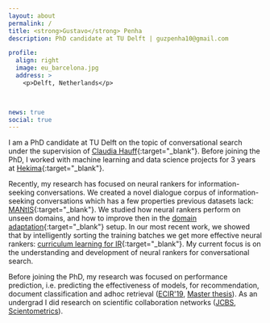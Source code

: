 ```yaml
---
layout: about
permalink: /
title: <strong>Gustavo</strong> Penha
description: PhD candidate at TU Delft | guzpenha10@gmail.com

profile:
  align: right
  image: eu_barcelona.jpg
  address: >
    <p>Delft, Netherlands</p>

    

news: true
social: true
---
```


I am a PhD candidate at TU Delft on the topic of  conversational search under the supervision of [Claudia Hauff](https://chauff.github.io/){:target="_blank"}. Before joining the PhD, I worked with machine learning and data science projects for 3 years at [Hekima](http://www.hekima.com/){:target="_blank"}.

<!-- I have BSc and MSc degrees from the Department of Computer Science (DCC) of UFMG - under the supervision of [Rodrygo Santos](https://homepages.dcc.ufmg.br/~rodrygo/){:target="_blank"} -->

Recently, my research has focused on neural rankers for information-seeking conversations. We created a novel dialogue corpus of information-seeking conversations which has a few properties previous datasets lack: [MANtIS](https://guzpenha.github.io/MANtIS/){:target="_blank"}. We studied how neural rankers perform on unseen domains, and how to improve then in the [domain adaptation](https://drive.google.com/file/d/1dj1MvtFju3RHako7l-avoXQsCT-6vc8V/view){:target="_blank"} setup. In our most recent work, we showed that by intelligently sorting the training batches we get more effective neural rankers: [curriculum learning for IR](https://arxiv.org/abs/1912.08555){:target="_blank"}. My current focus is on the understanding and development of neural rankers for conversational search.

Before joining the PhD, my research was focused on performance prediction, i.e. predicting the effectiveness of models, for recommendation, document classification and adhoc retrieval ([ECIR'19](https://homepages.dcc.ufmg.br/~rodrygo/wp-content/papercite-data/pdf/penha2019ecir.pdf), [Master thesis](https://drive.google.com/file/d/1ScGA8EASeQbJvOLXJTBY77_zJNF0kspx/view)). As an undergrad I did research on scientific collaboration networks ([JCBS](https://link.springer.com/content/pdf/10.1186%2Fs13173-017-0059-6.pdf), [Scientometrics](https://dl.acm.org/doi/10.1007/s11192-016-1901-x])).
